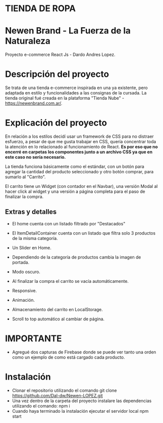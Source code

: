 # TIENDA DE ROPA

# Newen Brand - La Fuerza de la Naturaleza

Proyecto e-commerce React Js - Dardo Andres Lopez.

# Descripción del proyecto

Se trata de una tienda e-commerce inspirada en una ya existente, pero adaptada en estilo y funcionalidades a las consignas de la cursada.
La tienda original fué creada en la plataforma "Tienda Nube" - https://newenbrand.com.ar/.

# Explicación del proyecto

En relación a los estilos decidí usar un framework de CSS para no distraer esfuerzo, a pesar de que me gusta trabajar en CSS, quería concentrar toda la atención en lo relacionado al funcionamiento de React. **Es por eso que no encerré en carpetas los componentes junto a un archivo CSS ya que en este caso no sería necesario.**

La tienda funciona básicamente como el estándar, con un botón para agregar la cantidad del producto seleccionado y otro botón comprar, para sumarlo al "Carrito".

El carrito tiene un Widget (con contador en el Navbar), una versión Modal al hacer click al widget y una versión a página completa para el paso de finalizar la compra.

## Extras y detalles

- El home cuenta con un listado filtrado por "Destacados"

- El ItemDetailContainer cuenta con un listado que filtra solo 3 productos de la misma categoría.

- Un Slider en Home.

- Dependiendo de la categoría de productos cambia la imagen de portada.

- Modo oscuro.

- Al finalizar la compra el carrito se vacía automáticamente.

- Responsive.

- Animación.

- Almacenamiento del carrito en LocalStorage.

- Scroll to top automático al cambiar de página.

# IMPORTANTE

- Agregué dos capturas de Firebase donde se puede ver tanto una orden como un ejemplo de como está cargado cada producto.

# Instalación

- Clonar el repositorio utilizando el comando
  git clone https://github.com/Dal-dw/Newen-LOPEZ.git
- Una vez dentro de la carpeta del proyecto instalare las dependencias utilizando el comando:
  npm i
- Cuando haya terminado la instalación ejecutar el servidor local
  npm start
